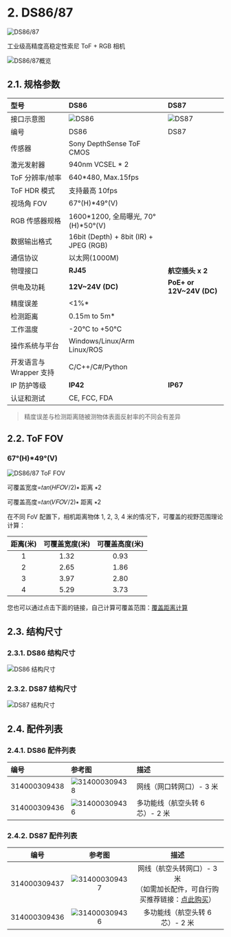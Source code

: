 # 2. DS86/87

![DS86/87](pic/DS86,87.png)

工业级高精度高稳定性索尼 ToF + RGB 相机

![DS86/87概览](pic/DS86,87_OverView.png)

## 2.1. 规格参数

| 型号                    | DS86                                 | DS87                    |
| :----------------------- | :----------------------------------- | :------------------------ |
| 接口示意图               |   ![DS86](pic/DS86.png)            |   ![DS87](pic/DS87.png) |
| 编号                    | DS86                                 | DS87                    |
| 传感器                  | Sony DepthSense ToF CMOS              |                         |
| 激光发射器              | 940nm VCSEL \* 2                       |                           |
| ToF 分辨率/帧率         | 640\*480, Max.15fps                    |                           |
| ToF HDR 模式            | 支持最高 10fps                         |                           |
| 视场角 FOV              | 67°(H)\*49°(V)                         |                           |
| RGB 传感器规格          | 1600\*1200, 全局曝光, 70°(H)\*50°(V)   |                           |
| 数据输出格式            | 16bit (Depth) + 8bit (IR) + JPEG (RGB) |                           |
| 通信协议                | 以太网(1000M)                          |                           |
| 物理接口                | **RJ45**                               | **航空插头 x 2**          |
| 供电及功耗              | **12V\~24V (DC)**                      | **PoE+ or 12V\~24V (DC)** |
| 精度误差                | <1%\*                                  |                           |
| 检测距离                | 0.15m to 5m\*                          |                           |
| 工作温度                | -20°C to +50°C                         |                           |
| 操作系统与平台          | Windows/Linux/Arm Linux/ROS             |                           |
| 开发语言与 Wrapper 支持    | C/C++/C#/Python                        |                           |
| IP 防护等级             | **IP42**                               | **IP67**                  |                        
| 认证和测试              | CE, FCC, FDA                           |                           |

> 精度误差与检测距离随被测物体表面反射率的不同会有差异

## 2.2. ToF FOV

### 67°(H)\*49°(V)

![DS86/87 ToF FOV](<pic/DS86,87 ToF FOV.png>)

可覆盖宽度=𝑡𝑎𝑛⁡(𝐻𝐹𝑂𝑉/2)∗ 距离 ∗2

可覆盖高度=𝑡𝑎𝑛⁡(𝑉𝐹𝑂𝑉/2)∗ 距离 ∗2

在不同 FoV 配置下，相机距离物体 1, 2, 3, 4 米的情况下，可覆盖的视野范围理论计算：

| 距离(米) | 可覆盖宽度(米) | 可覆盖高度(米) |
| :------: | :------------: | :------------: |
|    1     |      1.32      |      0.93      |
|    2     |      2.65      |      1.86      |
|    3     |      3.97      |      2.80      |
|    4     |      5.29      |      3.73      |

您也可以通过点击下面的链接，自己计算可覆盖范围：[覆盖距离计算](https://kdocs.cn/l/cscE8i366L3C)

## 2.3. 结构尺寸

### 2.3.1. DS86 结构尺寸

![DS86 结构尺寸](pic/DS86_Assembly%20Materials.png)

### 2.3.2. DS87 结构尺寸

![DS87 结构尺寸](pic/DS87_Assembly%20Materials.png)

## 2.4. 配件列表

### 2.4.1. DS86 配件列表

| 编号         | 参考图                                | 描述                            |
| :----------- | :------------------------------------ | :------------------------------ |
| 314000309438 | ![314000309438](pic/314000309438.png) | 网线（网口转网口）- 3 米        |
| 314000309436 | ![314000309436](pic/314000309436.png) | 多功能线（航空头转 6 芯）- 2 米 |

### 2.4.2. DS87 配件列表

| 编号         | 参考图                                | 描述                                                                                                                                                                    |
| :-----------: | :------------------------------------: | :----------------------------------------------------------------------------------------------------------------------------------------------------------------------: |
| 314000309437 | ![314000309437](pic/314000309437.png) | 网线（航空头转网口）- 3 米</br>（如需加长配件，可自行购买推荐链接：[点此购买](https://detail.tmall.com/item.htm?abbucket=10&id=672591664076&ns=1&skuId=5016380930404)） |
| 314000309436 | ![314000309436](pic/314000309436.png) | 多功能线（航空头转 6 芯）- 2 米                                                                                                                                         |

